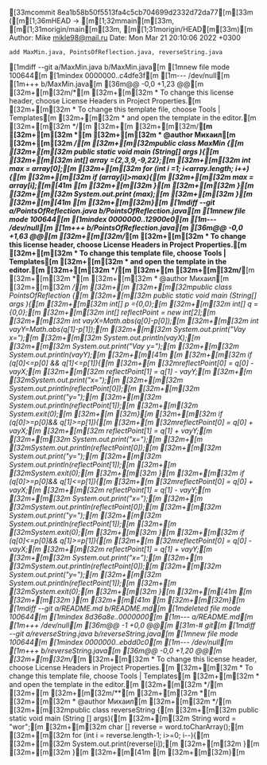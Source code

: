 [33mcommit 8ea1b58b50f5513fa4c5cb704699d2332d72da77[m[33m ([m[1;36mHEAD -> [m[1;32mmain[m[33m, [m[1;31morigin/main[m[33m, [m[1;31morigin/HEAD[m[33m)[m
Author: Mike <mikle98@mail.ru>
Date:   Mon Mar 21 20:10:06 2022 +0300

    add MaxMin.java, PointsOfReflection.java, reverseString.java

[1mdiff --git a/MaxMin.java b/MaxMin.java[m
[1mnew file mode 100644[m
[1mindex 0000000..c4dfe3f[m
[1m--- /dev/null[m
[1m+++ b/MaxMin.java[m
[36m@@ -0,0 +1,23 @@[m
[32m+[m[32m/*[m
[32m+[m[32m * To change this license header, choose License Headers in Project Properties.[m
[32m+[m[32m * To change this template file, choose Tools | Templates[m
[32m+[m[32m * and open the template in the editor.[m
[32m+[m[32m */[m
[32m+[m
[32m+[m[32m/**[m
[32m+[m[32m *[m
[32m+[m[32m * @author Михаил[m
[32m+[m[32m */[m
[32m+[m[32mpublic class MaxMin {[m
[32m+[m[32m    public static void main (String[] args ){[m
[32m+[m[32m        int[] array ={2,3,9,-9,22};[m
[32m+[m[32m        int max = array[0];[m
[32m+[m[32m        for (int i =1; i<array.length; i++){[m
[32m+[m[32m                       if (array[i]>max){[m
[32m+[m[32m                             max = array[i];[m[41m    [m
[32m+[m[32m            }[m
[32m+[m[32m        }[m
[32m+[m[32m        System.out.print (max);[m
[32m+[m[32m    }[m
[32m+[m[41m    [m
[32m+[m[32m}[m
[1mdiff --git a/PointsOfReflection.java b/PointsOfReflection.java[m
[1mnew file mode 100644[m
[1mindex 0000000..12900e0[m
[1m--- /dev/null[m
[1m+++ b/PointsOfReflection.java[m
[36m@@ -0,0 +1,63 @@[m
[32m+[m[32m/*[m
[32m+[m[32m * To change this license header, choose License Headers in Project Properties.[m
[32m+[m[32m * To change this template file, choose Tools | Templates[m
[32m+[m[32m * and open the template in the editor.[m
[32m+[m[32m */[m
[32m+[m
[32m+[m[32m/**[m
[32m+[m[32m *[m
[32m+[m[32m * @author Михаил[m
[32m+[m[32m */[m
[32m+[m
[32m+[m[32mpublic class PointsOfReflection {[m
[32m+[m[32m    public static void main (String[] args ){[m
[32m+[m[32m        int[] p ={0,0};[m
[32m+[m[32m        int[] q ={0,0};[m
[32m+[m[32m        int[] reflectPoint = new int[2];[m
[32m+[m[32m        int vayX=Math.abs(q[0]-p[0]);[m
[32m+[m[32m        int vayY=Math.abs(q[1]-p[1]);[m
[32m+[m[32m        System.out.print("Vay x=");[m
[32m+[m[32m        System.out.println(vayX);[m
[32m+[m[32m        System.out.print("Vay y=");[m
[32m+[m[32m        System.out.println(vayY);[m
[32m+[m[41m        [m
[32m+[m[32m        if (q[0]<=p[0] && q[1]<=p[1]){[m
[32m+[m	[32mreflectPoint[0] = q[0] - vayX;[m
[32m+[m[32m        reflectPoint[1] = q[1] - vayY;[m
[32m+[m	[32mSystem.out.print("x=");[m
[32m+[m[32m        System.out.println(reflectPoint[0]);[m
[32m+[m[32m        System.out.print("y=");[m
[32m+[m[32m        System.out.println(reflectPoint[1]);[m
[32m+[m[32m        System.exit(0);[m
[32m+[m		[32m}[m
[32m+[m[32m        if (q[0]>=p[0]&& q[1]>=p[1]){[m
[32m+[m	[32mreflectPoint[0] = q[0] + vayX;[m
[32m+[m[32m        reflectPoint[1] = q[1] + vayY;[m
[32m+[m[32m        System.out.print("x=");[m
[32m+[m	[32mSystem.out.println(reflectPoint[0]);[m
[32m+[m[32m        System.out.print("y=");[m
[32m+[m[32m        System.out.println(reflectPoint[1]);[m
[32m+[m	[32mSystem.exit(0);[m
[32m+[m[32m        }[m
[32m+[m[32m        if (q[0]>=p[0]&& q[1]<=p[1]){[m
[32m+[m	[32mreflectPoint[0] = q[0] + vayX;[m
[32m+[m[32m        reflectPoint[1] = q[1] - vayY;[m
[32m+[m[32m        System.out.print("x=");[m
[32m+[m	[32mSystem.out.println(reflectPoint[0]);[m
[32m+[m[32m        System.out.print("y=");[m
[32m+[m[32m        System.out.println(reflectPoint[1]);[m
[32m+[m	[32mSystem.exit(0);[m
[32m+[m[32m        }[m
[32m+[m[32m        if (q[0]<=p[0]&& q[1]>=p[1]){[m
[32m+[m	[32mreflectPoint[0] = q[0] - vayX;[m
[32m+[m[32m        reflectPoint[1] = q[1] + vayY;[m
[32m+[m[32m        System.out.print("x=");[m
[32m+[m	[32mSystem.out.println(reflectPoint[0]);[m
[32m+[m[32m        System.out.print("y=");[m
[32m+[m[32m        System.out.println(reflectPoint[1]);[m
[32m+[m	[32mSystem.exit(0);[m
[32m+[m[32m        }[m
[32m+[m[41m	[m
[32m+[m[32m    }[m
[32m+[m[41m    [m
[32m+[m[32m}[m
[1mdiff --git a/README.md b/README.md[m
[1mdeleted file mode 100644[m
[1mindex 8d36a8e..0000000[m
[1m--- a/README.md[m
[1m+++ /dev/null[m
[36m@@ -1 +0,0 @@[m
[31m-# git[m
[1mdiff --git a/reverseString.java b/reverseString.java[m
[1mnew file mode 100644[m
[1mindex 0000000..ebdd0c0[m
[1m--- /dev/null[m
[1m+++ b/reverseString.java[m
[36m@@ -0,0 +1,20 @@[m
[32m+[m[32m/*[m
[32m+[m[32m * To change this license header, choose License Headers in Project Properties.[m
[32m+[m[32m * To change this template file, choose Tools | Templates[m
[32m+[m[32m * and open the template in the editor.[m
[32m+[m[32m */[m
[32m+[m
[32m+[m[32m/**[m
[32m+[m[32m *[m
[32m+[m[32m * @author Михаил[m
[32m+[m[32m */[m
[32m+[m[32mpublic class reverseString {[m
[32m+[m[32m    public static void main (String [] args){[m
[32m+[m[32m        String word = "wor";[m
[32m+[m[32m        char [] reverse = word.toCharArray();[m
[32m+[m[32m        for (int i = reverse.length-1; i>=0; i--){[m
[32m+[m[32m            System.out.print(reverse[i]);[m
[32m+[m[32m        }[m
[32m+[m[32m    }[m
[32m+[m[41m    [m
[32m+[m[32m}[m
